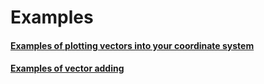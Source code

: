 # Examples  
#### <ins>Examples of plotting vectors into your coordinate system</ins>
#### <ins>Examples of vector adding</ins>
